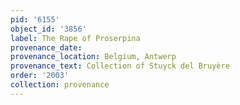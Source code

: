 ```yaml
---
pid: '6155'
object_id: '3856'
label: The Rape of Proserpina
provenance_date:
provenance_location: Belgium, Antwerp
provenance_text: Collection of Stuyck del Bruyère
order: '2003'
collection: provenance
---
```

